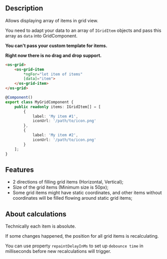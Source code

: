 ## Description

Allows displaying array of items in grid view.

You need to adapt your data to an array of `IGridItem`
objects and pass this array as `data` into GridComponent.

**You can't pass your custom template for items.**

**Right now there is no drag and drop support.**

```html
<os-grid>
    <os-grid-item
        *ngFor="let item of items"
        [data]="item">
    </os-grid-item>
</os-grid>
```

```typescript
@Component()
export class MyGridComponent {
    public readonly items: IGridItem[] = [
        {
            label: 'My item #1',
            iconUrl: '/path/to/icon.png'
        },
        {
            label: 'My item #2',
            iconUrl: '/path/to/icon.png'
        }
    ];
}
```

## Features

- 2 directions of filling grid items (Horizontal, Vertical);
- Size of the grid items (Minimum size is 50px);
- Some grid items might have static coordinates, and other items without
coordinates will be filled flowing around static grid items;

## About calculations

Technically each item is absolute.

If some changes happened, the position for all grid items is recalculating.

You can use property `repaintDelayInMs` to set up `debounce time`
in milliseconds before new recalculations will trigger.

